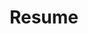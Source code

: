 ---
title: Resume
description: What I've been doing with my life
type: page
template: resume
i18n:
  fr: '/fr/cv'

resume:
  - component: components/experience
    heading: experience
    items:
      - id: folklore
        title: may 2021 — now
        company: Folklore (URBANIA)
        location: Montreal, Canada
        url: https://folkloreinc.ca/
        description: Frontend web development
        extra:
        - label: Festival du Nouveau Cinéma
          href: https://nouveaucinema.ca
          description: frontend development
      - id: cossette
        title: oct. 2019 — feb. 2021
        company: Cossette
        location: Montreal, Canada
        url: https://cossette.com
        description: Frontend web development
        extra:
        - label: amnistie.ca
          href: https://amnistie.ca
          description: as principal frontend developer
        - label: alloprof.qc.ca
          href: https://alloprof.qc.ca
          description: homepage splash animation
      - id: ed
        title: may 2018 — oct. 2019
        company: ED. Digital
        location: Sydney, Australia / Remote
        url: https://ed.com.au
        description: Frontend web development
        extra:
        - label: ed.com.au
          href: https://ed.com.au
        - label: co-partnership.com
          href: http://co-partnership.com
        - label: breakingthrough.moadoph.gov.au
          href: https://breakingthrough.moadoph.gov.au
        - label: storyation.com
          href: https://storyation.com
        - label: universitiesaustralia.edu.au
          href: https://universitiesaustralia.edu.au
        - label: sportrition.com.au
          href: https://sportrition.com.au
      - id: massive
        title: july 2017 — dec. 2017
        company: Massive Interactive
        location: Sydney, Australia
        url: https://massive.co
        description: Product software engineer. React/Redux
      - id: foxsports
        title: march 2017 — may 2017
        company: FOX Sports
        location: Sydney, Australia
        url: https://www.foxsports.com.au
        description: Frontend web development. Functional Reactive Programming with ReactJS
          and BaconJS.
      - id: dpt
        title: july 2016 — feb. 2017
        company: Dpt.
        location: Montreal, Canada
        url: http://dpt.co
        description: Frontend web development. HTML, CSS, JS (NodeJS, React, ThreeJS),
          PHP
        extra:
        - label: toutgarni.telequebec.tv
          href: http://toutgarni.telequebec.tv/
          description: main website, and first two episodes
      - id: kffein
        title: sep. 2015 — june 2016
        company: KFFEIN
        location: Montreal, Canada
        url: https://kffein.com
        description: Fullstack web development. HTML, CSS, JS, PHP (Wordpress, Craft CMS,
          Laravel, Lumen)
        extra:
        - label: momentfactory.com
          href: https://www.momentfactory.com
          description: mainly Wordpress backend setup and UI
      - id: freelance1
        title: feb. 2015 — sep. 2015
        company: FREELANCE WORK
        location: Montreal, Canada
        description: Frontend web development
        extra:
        - label: cliffordantonefoundation.org
          href: https://cliffordantonefoundation.org
        - label: endlesssummerproductions.com
          href: https://endlesssummerproductions.com
      - id: tp1
        title: feb. 2014 — feb. 2015
        location: Montreal, Canada
        company: TP1 (now Havas Canada)
        url: http://tp1.ca
        description: Frontend web development. Accessible, responsive websites. Wordpress,
          Drupal. Agile team.
      - id: lesite
        title: feb. 2011 — feb. 2014
        company: LE SITE
        location: Montreal, Canada
        url: http://lesite.ca
        description: Frontend web development. E-commerce websites with Magento. Contest
          one-pager websites (custom framework, PHP/JS).
      - id: bluesponge
        title: may 2010 — nov. 2010
        company: BLUESPONGE
        location: Montreal, Canada
        description: Frontend web development. HAML/SASS with Ruby on Rails, JS.
  - component: components/sub-section
    heading: skills
    items:
      - id: tech
        title: technical
        lines:
        - Proficient with most of the popular creative tools (Sketch, Photoshop, Illustrator,
          Audition, Premiere, etc.)
        - Extensive knowledge of most web development tools (Webpack, Git, etc.), techniques
          (BEM, OOCSS, web accessibility, etc.) and libraries (React/Redux, ThreeJS, lodash,
          VueJS, etc.)
        - Knowledge of popular frameworks and CMS (Wordpress, Craft, Drupal, etc.)
        - Knowledge of most programming design patterns and best practices.
        - Experience with most management tools and platforms (Jira, Basecamp, Asana,
          Notion, Slack, etc.)
      - id: other
        title: other
        lines:
        - Strives on creative problem solving
        - Good team bonding and collaboration skills.
        - Very efficient workflow environment and time management.
        - Possesses a great project vision and understanding.
        - Solid grasp of UX & Design principles.
      - id: lang
        title: languages
        lines:
        - French (native)
        - English (fluent)
  - component: components/sub-section
    heading: education
    items:
      - id: isic
        title: 2007 — 2008
        lines:
        - Licence Communication - ISIC, Bordeaux, France
        - Information science and communications.
      - id: dutsrc
        title: 2005 — 2007
        lines:
        - DUT SRC - IUT de Belfort-Montbéliard, France
        - Graphic design, web development, project management.
      - id: baccalaureat
        title: 2004 — 2005
        lines:
        - Baccalauréat Scientifique - Nancy, France

---
